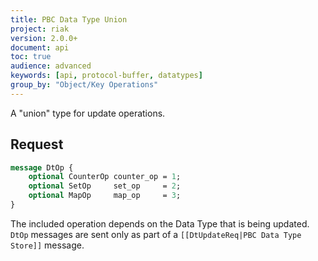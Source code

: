 ```yaml
---
title: PBC Data Type Union
project: riak
version: 2.0.0+
document: api
toc: true
audience: advanced
keywords: [api, protocol-buffer, datatypes]
group_by: "Object/Key Operations"
---
```


A "union" type for update operations.

## Request

```protobuf
message DtOp {
    optional CounterOp counter_op = 1;
    optional SetOp     set_op     = 2;
    optional MapOp     map_op     = 3;
}
```

The included operation depends on the Data Type that is being updated. `DtOp` messages are sent only as part of a `[[DtUpdateReq|PBC Data Type Store]]` message.